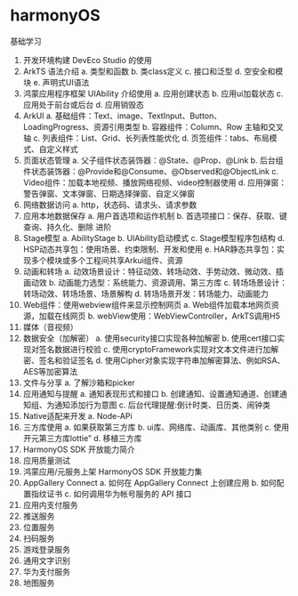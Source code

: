 # harmonyOS

基础学习
1. 开发环境构建 DevEco Studio 的使用
2. ArkTS 语法介绍
    a. 类型和函数
    b. 类class定义
    c. 接口和泛型
    d. 空安全和模块
    e. 声明式UI语法
3. 鸿蒙应用程序框架 UIAbility 介绍使用
    a. 应用创建状态
    b. 应用ui加载状态
    c. 应用处于前台或后台
    d. 应用销毁态
4. ArkUI
    a. 基础组件：Text、image、TextInput、Button、LoadingProgress、资源引用类型
    b. 容器组件：Column、Row 主轴和交叉轴
    c. 列表组件：List、Grid、长列表性能优化
    d. 页签组件：tabs、布局模式、自定义样式
5. 页面状态管理
    a. 父子组件状态装饰器：@State、@Prop、@Link
    b. 后台组件状态装饰器：@Provide和@Consume、@Observed和@ObjectLink
    c. Video组件：加载本地视频、播放网络视频、video控制器使用
    d. 应用弹窗：警告弹窗、文本弹窗、日期选择弹窗、自定义弹窗
6. 网络数据访问
    a. http，状态码、请求头、请求参数
7. 应用本地数据保存
    a. 用户首选项和运作机制
    b. 首选项接口：保存、获取、键查询、持久化、删除
进阶
1. Stage模型
    a. AbilityStage
    b. UIAbility启动模式
    c. Stage模型程序包结构
    d. HSP动态共享包：使用场景、约束限制、开发和使用
    e. HAR静态共享包：实现多个模块或多个工程间共享Arkui组件、资源
2. 动画和转场
    a. 动效场景设计：特征动效、转场动效、手势动效、微动效、插画动效
    b. 动画能力选型：系统能力、资源调用、第三方库
    c. 转场场景设计：转场动效、转场场景、场景解构
    d. 转场场景开发：转场能力、动画能力
3. Web组件：使用webview组件来显示控制网页
    a. Web组件加载本地网页资源，加载在线网页
    b. webView使用：WebViewController，ArkTS调用H5
4. 媒体（音视频）
5. 数据安全（加解密）
    a. 使用security接口实现各种加解密
    b. 使用cert接口实现对签名数据进行校验
    c. 使用cryptoFramework实现对文本文件进行加解密、签名和验证签名
    d. 使用Cipher对象实现字符串加解密算法、例如RSA、AES等加密算法
6. 文件与分享
    a. 了解沙箱和picker
7. 应用通知与提醒
    a. 通知表现形式和接口
    b. 创建通知、设置通知通道、创建通知组、为通知添加行为意图
    c. 后台代理提醒:倒计时类、日历类、闹钟类
8. Native适配来开发
    a. Node-APi
9. 三方库使用
    a. 如果获取第三方库
    b. ui库、网络库、动画库、其他类别
    c. 使用开元第三方库lottie”
    d. 移植三方库
10. HarmonyOS SDK 开放能力简介
11. 应用质量测试
12. 鸿蒙应用/元服务上架
HarmonyOS SDK 开放能力集
1. AppGallery Connect
    a. 如何在 AppGallery Connect 上创建应用
    b. 如何配置指纹证书
    c. 如何调用华为帐号服务的 API 接口
2. 应用内支付服务
3. 推送服务
4. 位置服务
5. 扫码服务
6. 游戏登录服务
7. 通用文字识别
8. 华为支付服务
9. 地图服务
